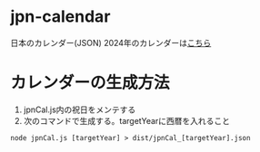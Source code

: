 # jpn-calendar
日本のカレンダー(JSON)
2024年のカレンダーは[こちら](https://naosim.github.io/jpn-calendar/dist/jpnCal_2024.json)

# カレンダーの生成方法
1. jpnCal.js内の祝日をメンテする
2. 次のコマンドで生成する。targetYearに西暦を入れること
```
node jpnCal.js [targetYear] > dist/jpnCal_[targetYear].json
```